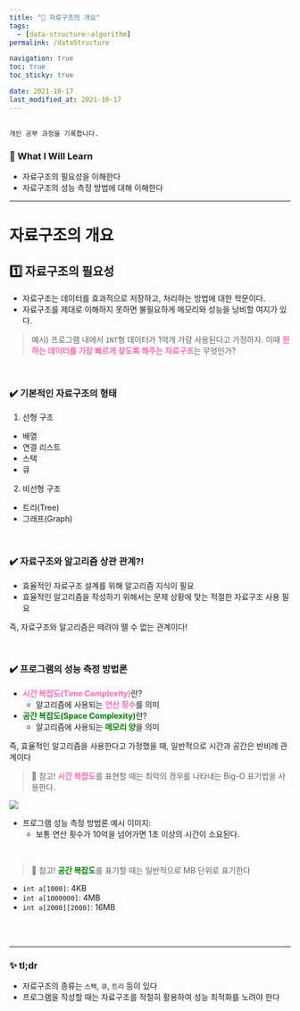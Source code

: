 ```yaml
---
title: "🌈 자료구조의 개요"
tags:
  - [data-structure💥algorithm]
permalink: /dataStructure

navigation: true
toc: true
toc_sticky: true

date: 2021-10-17
last_modified_at: 2021-10-17
---
```


![]()

`개인 공부 과정을 기록합니다.`

### 🚀 What I Will Learn

- 자료구조의 필요성을 이해한다
- 자료구조의 성능 측정 방법에 대해 이해한다

---

# 자료구조의 개요

## 1️⃣ 자료구조의 필요성

- 자료구조는 데이터를 효과적으로 저장하고, 처리하는 방법에 대한 학문이다.
- 자료구조를 제대로 이해하지 못하면 불필요하게 메모리와 성능을 낭비할 여지가 있다.

> 예시) 프로그램 내에서 `INT`형 데이터가 1억개 가량 사용된다고 가정하자. 이때 <span style="color:hotpink">**원하는 데이터를 가장 빠르게 찾도록 해주는 자료구조**</span>는 무엇인가?

<br />

### ✔️ 기본적인 자료구조의 형태

1) 선형 구조
  - 배열
  - 연결 리스트
  - 스택
  - 큐
  
2) 비선형 구조
  - 트리(Tree)
  - 그래프(Graph)

<br />

### ✔️ 자료구조와 알고리즘 상관 관계?!

- 효율적인 자료구조 설계를 위해 알고리즘 지식이 필요
- 효율적인 알고리즘을 작성하기 위해서는 문제 상황에 맞는 적절한 자료구조 사용 필요

즉, 자료구조와 알고리즘은 떼려야 뗄 수 없는 관계이다!

<br />

### ✔️ 프로그램의 성능 측정 방법론

- <span style="color:hotpink">**시간 복잡도(Time Complexity)**</span>란?
  - 알고리즘에 사용되는 <span style="color:hotpink">**연산 횟수**</span>를 의미
- <span style="color:green">**공간 복잡도(Space Complexity)**</span>란?
  - 알고리즘에 사용되는 <span style="color:green">**메모리 양**</span>을 의미
  
즉, 효율적인 알고리즘을 사용한다고 가정했을 때, 일반적으로 시간과 공간은 반비례 관계이다

> 📌 참고! 
<span style="color:hotpink">**시간 복잡도**</span>를 표현할 때는 최악의 경우를 나타내는 Big-O 표기법을 사용한다.

![](https://images.velog.io/images/april_5/post/a182752b-b9d2-443e-809d-bb741a21886c/image.png)

- 프로그램 성능 측정 방법론 예시 이미지: 
  - 보통 연산 횟수가 10억을 넘어가면 1초 이상의 시간이 소요된다.

<br />

> 📌 참고! 
<span style="color:green">**공간 복잡도**</span>를 표기할 때는 일반적으로 MB 단위로 표기한다

- `int a[1000]`: 4KB
- `int a[1000000]`: 4MB
- `int a[2000][2000]`: 16MB

<br /><br />

---

### ✨ tl;dr

- 자료구조의 종류는 `스택`, `큐`, `트리` 등이 있다
- 프로그램을 작성할 때는 자료구조를 적절히 활용하여 성능 최적화를 노려야 한다

